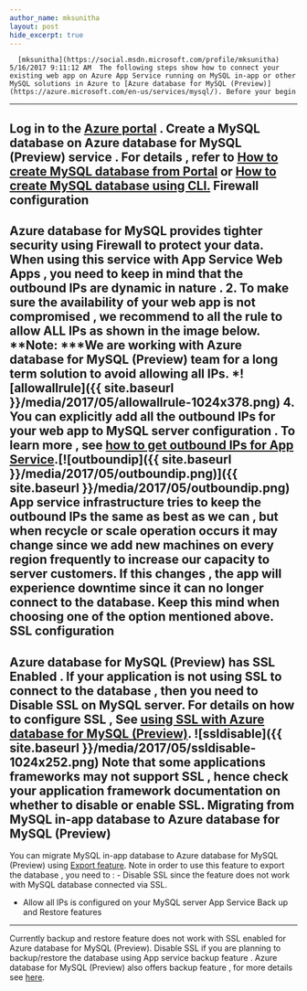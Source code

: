 ```yaml
---
author_name: mksunitha
layout: post
hide_excerpt: true
---
```

      [mksunitha](https://social.msdn.microsoft.com/profile/mksunitha)  5/16/2017 9:11:12 AM  The following steps show how to connect your existing web app on Azure App Service running on MySQL in-app or other MySQL solutions in Azure to [Azure database for MySQL (Preview)](https://azure.microsoft.com/en-us/services/mysql/). Before your begin
-----------------

 Log in to the [Azure portal](https://porta.azure.com) . Create a MySQL database on Azure database for MySQL (Preview) service . For details , refer to [How to create MySQL database from Portal](https://docs.microsoft.com/en-us/azure/mysql/quickstart-create-mysql-server-database-using-azure-portal) or [How to create MySQL database using CLI.](https://docs.microsoft.com/en-us/azure/mysql/quickstart-create-mysql-server-database-using-azure-cli) Firewall configuration
----------------------

 Azure database for MySQL provides tighter security using Firewall to protect your data. When using this service with App Service Web Apps , you need to keep in mind that the outbound IPs are dynamic in nature .  2. To make sure the availability of your web app is not compromised , we recommend to all the rule to allow ALL IPs as shown in the image below. **Note: ***We are working with Azure database for MySQL (Preview) team for a long term solution to avoid allowing all IPs. *![allowallrule]({{ site.baseurl }}/media/2017/05/allowallrule-1024x378.png)
 4. You can explicitly add all the outbound IPs for your web app to MySQL server configuration . To learn more , see [how to get outbound IPs for App Service](https://blogs.msdn.microsoft.com/waws/2017/02/01/how-do-i-determine-the-outbound-ip-addresses-of-my-azure-app-service/).[![outboundip]({{ site.baseurl }}/media/2017/05/outboundip.png)]({{ site.baseurl }}/media/2017/05/outboundip.png)
  App service infrastructure tries to keep the outbound IPs the same as best as we can , but when recycle or scale operation occurs it may change since we add new machines on every region frequently to increase our capacity to server customers. If this changes , the app will experience downtime since it can no longer connect to the database. Keep this mind when choosing one of the option mentioned above. SSL configuration
-----------------

 Azure database for MySQL (Preview) has SSL **Enabled** . If your application is not using SSL to connect to the database , then you need to **Disable** SSL on MySQL server. For details on how to configure SSL , See [using SSL with Azure database for MySQL (Preview)](https://blogs.msdn.microsoft.com/appserviceteam/2017/05/10/connect-azure-app-service-to-azure-database-for-mysql-and-postgresql-via-ssl/). ![ssldisable]({{ site.baseurl }}/media/2017/05/ssldisable-1024x252.png) Note that some applications frameworks may not support SSL , hence check your application framework documentation on whether to disable or enable SSL. Migrating from MySQL in-app database to Azure database for MySQL (Preview)
--------------------------------------------------------------------------

 You can migrate MySQL in-app database to Azure database for MySQL (Preview) using [Export feature](https://blogs.msdn.microsoft.com/appserviceteam/2017/03/06/migrate-development-database-on-mysql-in-app-to-production-mysql-database/). Note in order to use this feature to export the database , you need to :  - Disable SSL since the feature does not work with MySQL database connected via SSL.
 - Allow all IPs is configured on your MySQL server
  App Service Back up and Restore features
----------------------------------------

 Currently backup and restore feature does not work with SSL enabled for Azure database for MySQL (Preview). Disable SSL if you are planning to backup/restore the database using App service backup feature . Azure database for MySQL (Preview) also offers backup feature , for more details see [here](https://docs.microsoft.com/en-us/azure/mysql/howto-restore-server-portal).     